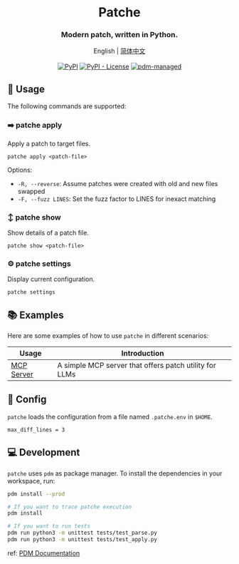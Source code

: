 <div align="center">
    <h1>Patche</h1>
    <h3>Modern patch, written in Python.</h3>
    <div>English | <a href="README.zh-CN.md">简体中文</a></div>
    <br>
    <a href="https://pypi.org/project/Patche/"><img src="https://img.shields.io/pypi/v/Patche" alt="PyPI"></a>
    <!-- <a href="https://pypi.org/project/Patche/"><img src="https://img.shields.io/pypi/pyversions/Patche" alt="PyPI - Python Version"></a> -->
    <a href="https://github.com/jingfelix/Patche/blob/main/LICENSE"><img src="https://img.shields.io/pypi/l/Patche" alt="PyPI - License"></a>
    <a href="https://pdm-project.org"><img src="https://img.shields.io/badge/pdm-managed-blueviolet" alt="pdm-managed"></a>
</div>

## 🔨 Usage

The following commands are supported:

### ➡️ patche apply

Apply a patch to target files.

```shell
patche apply <patch-file>
```

Options:
- `-R, --reverse`: Assume patches were created with old and new files swapped
- `-F, --fuzz LINES`: Set the fuzz factor to LINES for inexact matching

### ↕️ patche show

Show details of a patch file.

```shell
patche show <patch-file>
```

### ⚙️ patche settings

Display current configuration.

```shell
patche settings
```

## 📚 Examples

Here are some examples of how to use `patche` in different scenarios:

| Usage | Introduction |
| --- | --- |
| [MCP Server](docs/mcp.md) | A simple MCP server that offers patch utility for LLMs |

## 🧰 Config

`patche` loads the configuration from a file named `.patche.env` in `$HOME`.

```shell
max_diff_lines = 3
```

## 💻 Development

`patche` uses `pdm` as package manager. To install the dependencies in your workspace, run:

```bash
pdm install --prod

# If you want to trace patche execution
pdm install

# If you want to run tests
pdm run python3 -m unittest tests/test_parse.py
pdm run python3 -m unittest tests/test_apply.py
```

ref: [PDM Documentation](https://pdm-project.org/en/latest/usage/dependency/)
